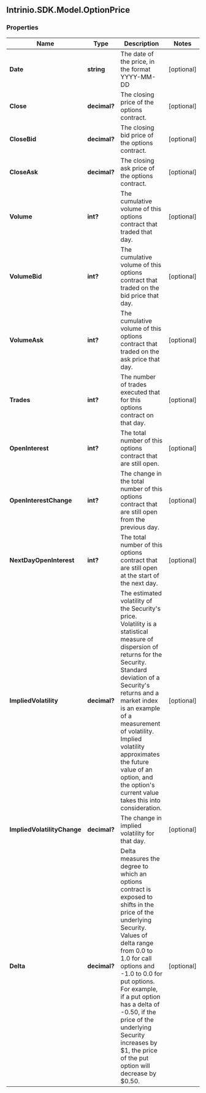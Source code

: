 ## Intrinio.SDK.Model.OptionPrice
### Properties

Name | Type | Description | Notes
------------ | ------------- | ------------- | -------------
**Date** | **string** | The date of the price, in the format YYYY-MM-DD | [optional] 
**Close** | **decimal?** | The closing price of the options contract. | [optional] 
**CloseBid** | **decimal?** | The closing bid price of the options contract. | [optional] 
**CloseAsk** | **decimal?** | The closing ask price of the options contract. | [optional] 
**Volume** | **int?** | The cumulative volume of this options contract that traded that day. | [optional] 
**VolumeBid** | **int?** | The cumulative volume of this options contract that traded on the bid price that day. | [optional] 
**VolumeAsk** | **int?** | The cumulative volume of this options contract that traded on the ask price that day. | [optional] 
**Trades** | **int?** | The number of trades executed that for this options contract on that day. | [optional] 
**OpenInterest** | **int?** | The total number of this options contract that are still open. | [optional] 
**OpenInterestChange** | **int?** | The change in the total number of this options contract that are still open from the previous day. | [optional] 
**NextDayOpenInterest** | **int?** | The total number of this options contract that are still open at the start of the next day. | [optional] 
**ImpliedVolatility** | **decimal?** | The estimated volatility of the Security&#39;s price. Volatility is a statistical measure of dispersion of returns for the Security. Standard deviation of a Security&#39;s returns and a market index is an example of a measurement of volatility. Implied volatility approximates the future value of an option, and the option&#39;s current value takes this into consideration. | [optional] 
**ImpliedVolatilityChange** | **decimal?** | The change in implied volatility for that day. | [optional] 
**Delta** | **decimal?** | Delta measures the degree to which an options contract is exposed to shifts in the price of the underlying Security. Values of delta range from 0.0 to 1.0 for call options and -1.0 to 0.0 for put options. For example, if a put option has a delta of -0.50, if the price of the underlying Security increases by $1, the price of the put option will decrease by $0.50. | [optional] 

